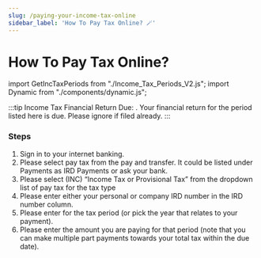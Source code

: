 ```yaml
---
slug: /paying-your-income-tax-online
sidebar_label: 'How To Pay Tax Online? 🪄'
---
```

# How To Pay Tax Online? <Dynamic />

import GetIncTaxPeriods from "./Income_Tax_Periods_V2.js";
import Dynamic from "./components/dynamic.js";



:::tip Income Tax Financial Return Due:
<GetIncTaxPeriods />.
Your financial return for the period listed here is due. Please ignore if filed already.
:::

### Steps

1. Sign in to your internet banking.
2. Please select pay tax from the pay and transfer. It could be listed under Payments as IRD Payments or ask your bank.
3. Please select (INC) “Income Tax or Provisional Tax” from the dropdown list of pay tax for the tax type
4. Please enter either your personal or company IRD number in the IRD number column.
5. Please enter <GetIncTaxPeriods YearEndOnly /> for the tax period (or pick the year that relates to your payment).
6. Please enter the amount you are paying for that period (note that you can make multiple part payments towards your total tax within the due date).

<!-- | ⚠ <GetIncTaxPeriods /> |
| ---------------------- |
 -->
